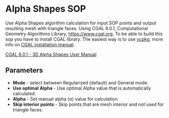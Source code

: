 # Alpha Shapes SOP
Use Alpha Shapes algorithm calculation for input SOP points and output resulting mesh with triangle faces. Using CGAL 6.0.1, Computational Geometry Algorithms Library, https://www.cgal.org. To be able to build this sop you have to install CGAL library. The easiest way is to use [vcpkg](https://vcpkg.io/), more info on [CGAL installation manual](https://doc.cgal.org/latest/Manual/windows.html).

[CGAL 6.0.1 - 3D Alpha Shapes User Manual](https://doc.cgal.org/6.0.1/Alpha_shapes_3/index.html)

## Parameters
* **Mode** - select between Regularized (default) and General mode.
* **Use optimal Alpha** - Use optimal Alpha value that is automatically calculated.
* **Alpha** - Set manual alpha (α) value for calculation.
* **Skip interior points** - Skip points that are mesh interior and not used for triangle faces.
